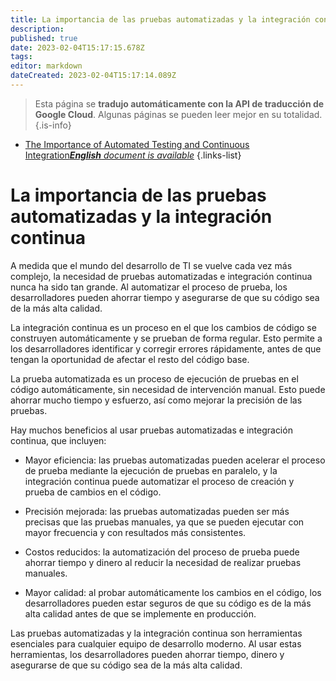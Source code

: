 ```yaml
---
title: La importancia de las pruebas automatizadas y la integración continua
description: 
published: true
date: 2023-02-04T15:17:15.678Z
tags: 
editor: markdown
dateCreated: 2023-02-04T15:17:14.089Z
---
```


> Esta página se **tradujo automáticamente con la API de traducción de Google Cloud**.
Algunas páginas se pueden leer mejor en su totalidad.{.is-info}



- [The Importance of Automated Testing and Continuous Integration***English** document is available*](/en/Knowledge-base/Common/the-importance-of-automated-testing-and-continuous-integration)
{.links-list}


# La importancia de las pruebas automatizadas y la integración continua

A medida que el mundo del desarrollo de TI se vuelve cada vez más complejo, la necesidad de pruebas automatizadas e integración continua nunca ha sido tan grande. Al automatizar el proceso de prueba, los desarrolladores pueden ahorrar tiempo y asegurarse de que su código sea de la más alta calidad.

La integración continua es un proceso en el que los cambios de código se construyen automáticamente y se prueban de forma regular. Esto permite a los desarrolladores identificar y corregir errores rápidamente, antes de que tengan la oportunidad de afectar el resto del código base.

La prueba automatizada es un proceso de ejecución de pruebas en el código automáticamente, sin necesidad de intervención manual. Esto puede ahorrar mucho tiempo y esfuerzo, así como mejorar la precisión de las pruebas.

Hay muchos beneficios al usar pruebas automatizadas e integración continua, que incluyen:

- Mayor eficiencia: las pruebas automatizadas pueden acelerar el proceso de prueba mediante la ejecución de pruebas en paralelo, y la integración continua puede automatizar el proceso de creación y prueba de cambios en el código.

- Precisión mejorada: las pruebas automatizadas pueden ser más precisas que las pruebas manuales, ya que se pueden ejecutar con mayor frecuencia y con resultados más consistentes.

- Costos reducidos: la automatización del proceso de prueba puede ahorrar tiempo y dinero al reducir la necesidad de realizar pruebas manuales.

- Mayor calidad: al probar automáticamente los cambios en el código, los desarrolladores pueden estar seguros de que su código es de la más alta calidad antes de que se implemente en producción.

Las pruebas automatizadas y la integración continua son herramientas esenciales para cualquier equipo de desarrollo moderno. Al usar estas herramientas, los desarrolladores pueden ahorrar tiempo, dinero y asegurarse de que su código sea de la más alta calidad.